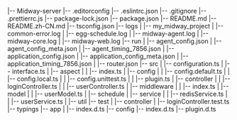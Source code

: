 <!--
 * @Description: file content
 * @Author: 
 * @Date: 2020-10-23 14:22:40
 * @LastEditors: wujing
 * @LastEditTime: 2020-10-23 14:30:47
-->
|-- Midway-server
    |-- .editorconfig
    |-- .eslintrc.json
    |-- .gitignore
    |-- .prettierrc.js
    |-- package-lock.json
    |-- package.json
    |-- README.md
    |-- README.zh-CN.md
    |-- tsconfig.json
    |-- logs
    |   |-- my_midway_project
    |       |-- common-error.log
    |       |-- egg-schedule.log
    |       |-- midway-agent.log
    |       |-- midway-core.log
    |       |-- midway-web.log
    |-- run
    |   |-- agent_config.json
    |   |-- agent_config_meta.json
    |   |-- agent_timing_7856.json
    |   |-- application_config.json
    |   |-- application_config_meta.json
    |   |-- application_timing_7856.json
    |   |-- router.json
    |-- src
    |   |-- configuration.ts
    |   |-- interface.ts
    |   |-- aspect
    |   |   |-- index.ts
    |   |-- config
    |   |   |-- config.default.ts
    |   |   |-- config.local.ts
    |   |   |-- config.unittest.ts
    |   |   |-- plugin.ts
    |   |-- controller
    |   |   |-- loginController.ts
    |   |   |-- userController.ts
    |   |-- middleware
    |   |   |-- index.ts
    |   |-- model
    |   |   |-- userModel.ts
    |   |-- schedule
    |   |-- service
    |   |   |-- redisService.ts
    |   |   |-- userService.ts
    |   |-- util
    |-- test
    |   |-- controller
    |       |-- loginController.test.ts
    |-- typings
        |-- app
        |   |-- index.d.ts
        |-- config
            |-- index.d.ts
            |-- plugin.d.ts
